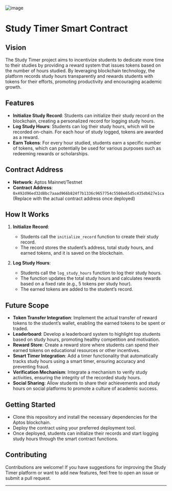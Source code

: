 ![image](https://github.com/user-attachments/assets/6cfc796b-8496-48e9-a1d6-3ff4951cdd7f)




# Study Timer Smart Contract

## Vision

The Study Timer project aims to incentivize students to dedicate more time to their studies by providing a reward system that issues tokens based on the number of hours studied. By leveraging blockchain technology, the platform records study hours transparently and rewards students with tokens for their efforts, promoting productivity and encouraging academic growth.

## Features

- **Initialize Study Record**: Students can initialize their study record on the blockchain, creating a personalized record for logging study hours.
- **Log Study Hours**: Students can log their study hours, which will be recorded on-chain. For each hour of study logged, tokens are awarded as a reward.
- **Earn Tokens**: For every hour studied, students earn a specific number of tokens, which can potentially be used for various purposes such as redeeming rewards or scholarships.

## Contract Address

- **Network**: Aptos Mainnet/Testnet
- **Contract Address**: `0x492d96ed32d8bc7aaad966b824f7b1336c9657754c5508e65d5c435db627e1ca` (Replace with the actual contract address once deployed)

## How It Works

1. **Initialize Record**:

   - Students call the `initialize_record` function to create their study record.
   - The record stores the student’s address, total study hours, and earned tokens, and it is saved on the blockchain.

2. **Log Study Hours**:
   - Students call the `log_study_hours` function to log their study hours.
   - The function updates the total study hours and calculates rewards based on a fixed rate (e.g., 5 tokens per study hour).
   - The earned tokens are added to the student’s record.

## Future Scope

- **Token Transfer Integration**: Implement the actual transfer of reward tokens to the student’s wallet, enabling the earned tokens to be spent or traded.
- **Leaderboard**: Develop a leaderboard system to highlight top students based on study hours, promoting healthy competition and motivation.
- **Reward Store**: Create a reward store where students can spend their earned tokens on educational resources or other incentives.
- **Smart Timer Integration**: Add a timer functionality that automatically tracks study hours using a smart timer, ensuring accuracy and preventing fraud.
- **Verification Mechanism**: Integrate a mechanism to verify study activities, ensuring the integrity of the recorded study hours.
- **Social Sharing**: Allow students to share their achievements and study hours on social platforms to promote a culture of academic success.

## Getting Started

- Clone this repository and install the necessary dependencies for the Aptos blockchain.
- Deploy the contract using your preferred deployment tool.
- Once deployed, students can initialize their records and start logging study hours through the smart contract functions.

## Contributing

Contributions are welcome! If you have suggestions for improving the Study Timer platform or want to add new features, feel free to open an issue or submit a pull request.

---


